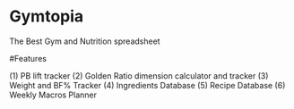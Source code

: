 # Gymtopia
The Best Gym and Nutrition spreadsheet


#Features

(1) PB lift tracker
(2) Golden Ratio dimension calculator and tracker
(3) Weight and BF% Tracker
(4) Ingredients Database 
(5) Recipe Database
(6) Weekly Macros Planner 








